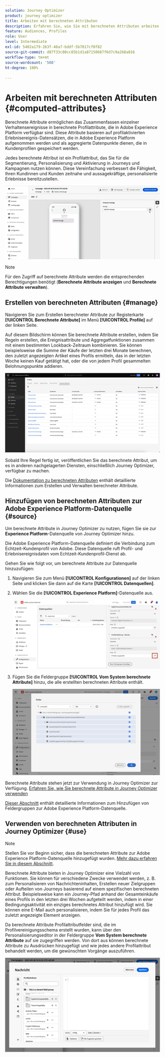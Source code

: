 ```yaml
---
solution: Journey Optimizer
product: journey optimizer
title: Arbeiten mit berechneten Attributen
description: Erfahren Sie, wie Sie mit berechneten Attributen arbeiten.
feature: Audiences, Profiles
role: User
level: Intermediate
exl-id: 5402a179-263f-46a7-bddf-5b7017cf0f82
source-git-commit: d87f33c80cc85b1d1a87150687f6d7c9a268a016
workflow-type: tm+mt
source-wordcount: '508'
ht-degree: 100%

---
```


# Arbeiten mit berechneten Attributen {#computed-attributes}

Berechnete Attribute ermöglichen das Zusammenfassen einzelner Verhaltensereignisse in berechnete Profilattribute, die in Adobe Experience Platform verfügbar sind. Diese Attribute basieren auf profilaktivierten Erlebnisereignis-Datensätzen, die in Adobe Experience Platform aufgenommen werden und als aggregierte Datenpunkte dienen, die in Kundenprofilen gespeichert werden.

Jedes berechnete Attribut ist ein Profilattribut, das Sie für die Segmentierung, Personalisierung und Aktivierung in Journeys und Kampagnen nutzen können. Diese Vereinfachung verbessert die Fähigkeit, Ihren Kundinnen und Kunden zeitnahe und aussagekräftige, personalisierte Erlebnisse bereitzustellen.


![](../rn/assets/do-not-localize/computed-attributes.gif)


>[!NOTE]
>
>Für den Zugriff auf berechnete Attribute werden die entsprechenden Berechtigungen benötigt (**Berechnete Attribute anzeigen** und **Berechnete Attribute verwalten**).

## Erstellen von berechneten Attributen {#manage}

Navigieren Sie zum Erstellen berechneter Attribute zur Registerkarte **[!UICONTROL Berechnete Attribute]** im Menü **[!UICONTROL Profile]** auf der linken Seite.

Auf diesem Bildschirm können Sie berechnete Attribute erstellen, indem Sie Regeln erstellen, die Ereignisattribute und Aggregatfunktionen zusammen mit einem bestimmten Lookback-Zeitraum kombinieren. Sie können beispielsweise die Summe der Käufe der letzten drei Monate berechnen, den zuletzt angezeigten Artikel eines Profils ermitteln, das in der letzten Woche keinen Kauf getätigt hat, oder die von jedem Profil gesammelten Belohnungspunkte addieren.

![](assets/computed-attributes.png)

Sobald Ihre Regel fertig ist, veröffentlichen Sie das berechnete Attribut, um es in anderen nachgelagerten Diensten, einschließlich Journey Optimizer, verfügbar zu machen.

Die [Dokumentation zu berechneten Attributen](https://experienceleague.adobe.com/docs/experience-platform/profile/computed-attributes/overview.html?lang=de) enthält detaillierte Informationen zum Erstellen und Verwalten berechneter Attribute. 

## Hinzufügen von berechneten Attributen zur Adobe Experience Platform-Datenquelle {#source}

Um berechnete Attribute in Journey Optimizer zu nutzen, fügen Sie sie zur **Experience Platform**-Datenquelle von Journey Optimizer hinzu.

Die Adobe Experience Platform-Datenquelle definiert die Verbindung zum Echtzeit-Kundenprofil von Adobe. Diese Datenquelle ruft Profil- und Erlebnisereignisdaten vom Echtzeit-Kundenprofil-Dienst ab.

Gehen Sie wie folgt vor, um berechnete Attribute zur Datenquelle hinzuzufügen:

1. Navigieren Sie zum Menü **[!UICONTROL Konfigurationen]** auf der linken Seite und klicken Sie dann auf die Karte **[!UICONTROL Datenquellen]**.

1. Wählen Sie die **[!UICONTROL Experience Platform]**-Datenquelle aus.

   ![](assets/computed-attributes-add.png)

1. Fügen Sie die Feldergruppe **[!UICONTROL Vom System berechnete Attribute]** hinzu, die alle erstellten berechneten Attribute enthält.

   ![](assets/computed-attributes-fieldgroup.png)

Berechnete Attribute stehen jetzt zur Verwendung in Journey Optimizer zur Verfügung. [Erfahren Sie, wie Sie berechnete Attribute in Journey Optimizer verwenden](#use)

[Dieser Abschnitt](../datasource/adobe-experience-platform-data-source.md) enthält detaillierte Informationen zum Hinzufügen von Feldergruppen zur Adobe Experience Platform-Datenquelle. 

## Verwenden von berechneten Attributen in Journey Optimizer {#use}

>[!NOTE]
>
>Stellen Sie vor Beginn sicher, dass die berechneten Attribute zur Adobe Experience Platform-Datenquelle hinzugefügt wurden. [Mehr dazu erfahren Sie in diesem Abschnitt](#source).

Berechnete Attribute bieten in Journey Optimizer eine Vielzahl von Funktionen. Sie können für verschiedene Zwecke verwendet werden, z. B. zum Personalisieren von Nachrichteninhalten, Erstellen neuer Zielgruppen oder Aufteilen von Journeys basierend auf einem spezifischen berechneten Attribut. Beispielsweise kann ein Journey-Pfad anhand der Gesamteinkäufe eines Profils in den letzten drei Wochen aufgeteilt werden, indem in einer Bedingungsaktivität ein einziges berechnetes Attribut hinzufügt wird. Sie können eine E-Mail auch personalisieren, indem Sie für jedes Profil das zuletzt angezeigte Element anzeigen.

Da berechnete Attribute Profilattributfelder sind, die im Profilvereinigungsschema erstellt wurden, kann über den Personalisierungseditor in der Feldergruppe **Vom System berechnete Attribute** auf sie zugegriffen werden. Von dort aus können berechnete Attribute zu Ausdrücken hinzugefügt und wie jedes andere Profilattribut behandelt werden, um die gewünschten Vorgänge auszuführen.

![](assets/computed-attributes-ajo.png)
